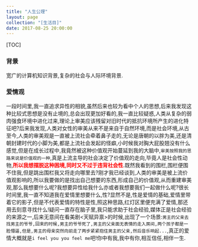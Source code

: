 ```yaml
---
title: "人生公理"
layout: page
collection: "[生活目]"
date: 2017-08-25 20:00:00
---
```


[TOC]

### 背景
宽广的计算机知识背景,复杂的社会与人际环境背景.

### 爱情观
一段时间里,我一直追求异性的相貌,虽然后来也较为看中个人的思想,后来我发现这种比较式思想是没有止境的,总会出现更加好看的,我一直比较疑惑,人类从复杂的弱肉强食环境中进化过来,理论上审美应该残留对旧时代的抵抗环境所产生的进化特征吧?后来我发现,人类对女性的审美从来不是来自于自然环境,而是社会环境,从古至今,人类的审美观是一直被上流社会牵着鼻子走的,无论是唐朝的以胖为美,还是清朝封建时代的小脚为美,都是上流社会发起的怪癖,小时候我对胸大屁股翘没有什么感觉,但是在成长过程中,我竟然被这种价值观开始蔓延到我的大脑中,`审美按照我的思路来说是价值观的一种`,真是上流主导的社会决定了价值观的走向,毕竟人是社会性动物,<b style="color: red">所以我想摆脱这种困境,同时又不过于违背社会性</b>.既然我看到的围栏,围栏便围不住我,但是跳出围栏我又将走向哪里去?刚才我已经谈到,人类的审美是被上流价值观影响的,所以我要做的是找出自己想要的东西,形成自己的价值观,从而重建审美观,那么我想要什么呢?我想要异性给我什么亦或者我想要我们一起做什么呢?很长时间里,我一直不知道我在爱情里想要什么,性?显然不是,性是爱情的基础,爱情里带着它的影子,但是不代表爱情的特性是性,照这种思路,红灯区里便充满了爱情,那还用去刻意寻找什么!疑问一直存在脑子里,我只能求助于社会经验,媒体正是社会经验的来源之一,后来无意间在看美剧<天赋异禀>的时候,出现了一个场景:`男主的父亲去找男主的爷爷,回来的时候,男主的爷爷死了,男主的父亲面无表情的走入房间,两个孩子都是一脸懵逼,但是,男主的母亲突然向前走了两步紧紧抱住男主的父亲,然后音乐响起...`,真正的爱情大概就是`i feel you you feel me`吧!你中有我,我中有你,相互信任,相伴一生.